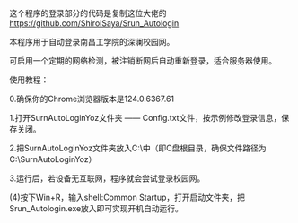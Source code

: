 这个程序的登录部分的代码是复制这位大佬的
https://github.com/ShiroiSaya/Srun_Autologin

本程序用于自动登录南昌工学院的深澜校园网。

可启用一个定期的网络检测，被注销断网后自动重新登录，适合服务器使用。

使用教程：

0.确保你的Chrome浏览器版本是124.0.6367.61

1.打开SurnAutoLoginYoz文件夹 —— Config.txt文件，按示例修改登录信息，保存关闭。

2.把SurnAutoLoginYoz文件夹放入C:\中（即C盘根目录，确保文件路径为C:\SurnAutoLoginYoz）

3.运行后，若设备无互联网，程序就会尝试登录校园网。

(4)按下Win+R，输入shell:Common Startup，打开启动文件夹，把Srun_Autologin.exe放入即可实现开机自动运行。
